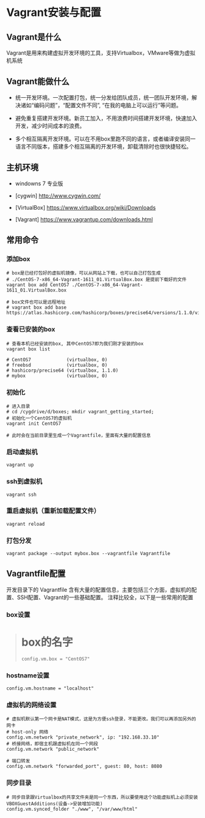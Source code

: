 # Vagrant安装与配置

## Vagrant是什么

Vagrant是用来构建虚拟开发环境的工具，支持Virtualbox，VMware等做为虚拟机系统

## Vagrant能做什么

* 统一开发环境。一次配置打包，统一分发给团队成员，统一团队开发环境，解决诸如“编码问题”，“配置文件不同”, “在我的电脑上可以运行”等问题。

* 避免重复搭建开发环境。新员工加入，不用浪费时间搭建开发环境，快速加入开发，减少时间成本的浪费。

* 多个相互隔离开发环境。可以在不用box里跑不同的语言，或者编译安装同一语言不同版本，搭建多个相互隔离的开发环境，卸载清除时也很快捷轻松。


## 主机环境

* windowns 7 专业版

* [cygwin] http://www.cygwin.com/ 

* [VirtualBox] https://www.virtualbox.org/wiki/Downloads

* [Vagrant] https://www.vagrantup.com/downloads.html

## 常用命令

### 添加box

    # box是已经打包好的虚拟机镜像，可以从网站上下载，也可以自己打包生成
    # ./CentOS-7-x86_64-Vagrant-1611_01.VirtualBox.box 是提前下载好的文件
    vagrant box add CentOS7 ./CentOS-7-x86_64-Vagrant-1611_01.VirtualBox.box

    # box文件也可以是远程地址
    # vagrant box add base https://atlas.hashicorp.com/hashicorp/boxes/precise64/versions/1.1.0/virtualbox.box

### 查看已安装的box

    # 查看本机已经安装的box, 其中CentOS7即为我们刚才安装的box
    vagrant box list
    
    # CentOS7             (virtualbox, 0)
    # freebsd             (virtualbox, 0)
    # hashicorp/precise64 (virtualbox, 1.1.0)
    # mybox               (virtualbox, 0)

### 初始化

    # 进入目录
    # cd /cygdrive/d/boxes; mkdir vagrant_getting_started;
    # 初始化一个CentOS7的虚拟机
    vagrant init CentOS7

    # 此时会在当前目录里生成一个Vagrantfile，里面有大量的配置信息

### 启动虚拟机

    vagrant up

### ssh到虚拟机
    
    vagrant ssh

### 重启虚拟机（重新加载配置文件）
    
    vagrant reload

### 打包分发

    vagrant package --output mybox.box --vagrantfile Vagrantfile

## Vagrantfile配置

开发目录下的 Vagrantfile 含有大量的配置信息，主要包括三个方面，虚拟机的配置、SSH配置、Vagrant的一些基础配置。
注释比较全，以下是一些常用的配置

### box设置

> # box的名字
> `config.vm.box = "CentOS7"`

### hostname设置

    config.vm.hostname = "localhost"

### 虚拟机的网络设置

    # 虚拟机默认第一个网卡是NAT模式，这是为方便ssh登录，不能更改。我们可以再添加另外的网卡
    # host-only 网络
    config.vm.network "private_network", ip: "192.168.33.10"
    # 桥接网络，即宿主机跟虚拟机在同一个网段
    config.vm.network "public_network"

    # 端口转发
    config.vm.network "forwarded_port", guest: 80, host: 8080

### 同步目录
    
    # 同步目录跟Virtualbox的共享文件夹是同一个东西，所以要使用这个功能虚拟机上必须安装VBOXGuestAdditions(设备->安装增加功能)
    config.vm.synced_folder "./www", "/var/www/html"
